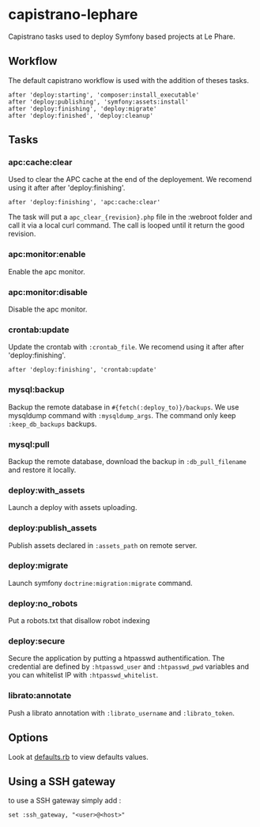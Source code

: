 # capistrano-lephare

Capistrano tasks used to deploy Symfony based projects at Le Phare.

## Workflow

The default capistrano workflow is used with the addition of theses tasks.

    after 'deploy:starting', 'composer:install_executable'
    after 'deploy:publishing', 'symfony:assets:install'
    after 'deploy:finishing', 'deploy:migrate'
    after 'deploy:finished', 'deploy:cleanup'

## Tasks

### apc:cache:clear

Used to clear the APC cache at the end of the deployement. We recomend using it after after 'deploy:finishing'.

    after 'deploy:finishing', 'apc:cache:clear'

The task will put a `apc_clear_{revision}.php` file in the :webroot folder and call it via a local curl command.
The call is looped until it return the good revision.

### apc:monitor:enable

Enable the apc monitor.

### apc:monitor:disable

Disable the apc monitor.

### crontab:update

Update the crontab with `:crontab_file`. We recomend using it after after 'deploy:finishing'.

    after 'deploy:finishing', 'crontab:update'

### mysql:backup

Backup the remote database in `#{fetch(:deploy_to)}/backups`. We use mysqldump command with `:mysqldump_args`.
The command only keep  `:keep_db_backups` backups.

### mysql:pull

Backup the remote database, download the backup in `:db_pull_filename` and restore it locally.

### deploy:with_assets

Launch a deploy with assets uploading.

### deploy:publish_assets

Publish assets declared in `:assets_path` on remote server.

### deploy:migrate

Launch symfony `doctrine:migration:migrate` command.

### deploy:no_robots

Put a robots.txt that disallow robot indexing

### deploy:secure

Secure the application by putting a htpasswd authentification.
The credential are defined by `:htpasswd_user` and `:htpasswd_pwd` variables and you can whitelist IP with `:htpasswd_whitelist`.

### librato:annotate

Push a librato annotation with `:librato_username` and `:librato_token`.

## Options

Look at [defaults.rb](lib/capistrano/lephare/defaults.rb) to view defaults values.

## Using a SSH gateway

to use a SSH gateway simply add :

```
set :ssh_gateway, "<user>@<host>"
```
